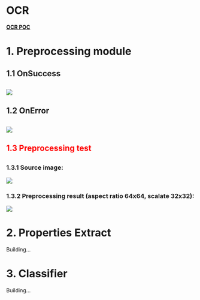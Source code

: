 # OCR
<u><b>OCR POC</b></u>

<h1> 1. Preprocessing module </h1>

<h2> 1.1 OnSuccess<h2>
<img src="http://i.gyazo.com/576d3aff26cd9e042ad26d7eb4284251.png">
<br>
<h2> 1.2 OnError<h2>
<img src="http://i.gyazo.com/f28edc8ec8159c71d7099cea78a5f2a0.png">
<br>
<h2><b style="color:#FF0000">1.3 Preprocessing test</b><h2>
<h3> 1.3.1 Source image:  </h3>
<img src="http://i.gyazo.com/6aa92fac21946e8c9391486a19439b21.png">
<h3> 1.3.2 Preprocessing result (aspect ratio 64x64, scalate 32x32): 
</h3><img src="http://i.gyazo.com/35ec454505ef87c58a512529ea0f88b4.png">

<h1> 2. Properties Extract </h1>
<blink>Building...</blink>

<h1> 3. Classifier </h1>
<blink>Building...</blink>
